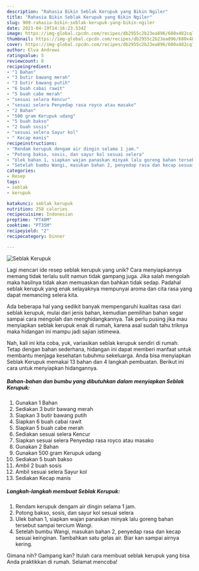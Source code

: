 ```yaml
---
description: "Rahasia Bikin Seblak Kerupuk yang Bikin Ngiler"
title: "Rahasia Bikin Seblak Kerupuk yang Bikin Ngiler"
slug: 909-rahasia-bikin-seblak-kerupuk-yang-bikin-ngiler
date: 2021-04-19T14:16:23.534Z
image: https://img-global.cpcdn.com/recipes/db2955c2b23ea896/680x482cq70/seblak-kerupuk-foto-resep-utama.jpg
thumbnail: https://img-global.cpcdn.com/recipes/db2955c2b23ea896/680x482cq70/seblak-kerupuk-foto-resep-utama.jpg
cover: https://img-global.cpcdn.com/recipes/db2955c2b23ea896/680x482cq70/seblak-kerupuk-foto-resep-utama.jpg
author: Elva Andrews
ratingvalue: 5
reviewcount: 8
recipeingredient:
- "1 Bahan"
- "3 butir bawang merah"
- "3 butir bawang putih"
- "6 buah cabai rawit"
- "5 buah cabe merah"
- "sesuai selera Kencur"
- "sesuai selera Penyedap rasa royco atau masako"
- "2 Bahan"
- "500 gram Kerupuk udang"
- "5 buah bakso"
- "2 buah sosis"
- "sesuai selera Sayur kol"
- " Kecap manis"
recipeinstructions:
- "Rendam kerupuk dengam air dingin selama 1 jam."
- "Potong bakso, sosis, dan sayur kol sesuai selera"
- "Ulek bahan 1, siapkan wajan panaskan minyak lalu goreng bahan tersebut sampai tercium Wangi."
- "Setelah bumbu Wangi, masukan bahan 2, penyedap rasa dan kecap sesuai keinginan. Tambahkan satu gelas air. Biar kan sampai airnya kering."
categories:
- Resep
tags:
- seblak
- kerupuk

katakunci: seblak kerupuk 
nutrition: 258 calories
recipecuisine: Indonesian
preptime: "PT40M"
cooktime: "PT35M"
recipeyield: "2"
recipecategory: Dinner

---
```



![Seblak Kerupuk](https://img-global.cpcdn.com/recipes/db2955c2b23ea896/680x482cq70/seblak-kerupuk-foto-resep-utama.jpg)

Lagi mencari ide resep seblak kerupuk yang unik? Cara menyiapkannya memang tidak terlalu sulit namun tidak gampang juga. Jika salah mengolah maka hasilnya tidak akan memuaskan dan bahkan tidak sedap. Padahal seblak kerupuk yang enak selayaknya mempunyai aroma dan cita rasa yang dapat memancing selera kita.



Ada beberapa hal yang sedikit banyak mempengaruhi kualitas rasa dari seblak kerupuk, mulai dari jenis bahan, kemudian pemilihan bahan segar sampai cara mengolah dan menghidangkannya. Tak perlu pusing jika mau menyiapkan seblak kerupuk enak di rumah, karena asal sudah tahu triknya maka hidangan ini mampu jadi sajian istimewa.


Nah, kali ini kita coba, yuk, variasikan seblak kerupuk sendiri di rumah. Tetap dengan bahan sederhana, hidangan ini dapat memberi manfaat untuk membantu menjaga kesehatan tubuhmu sekeluarga. Anda bisa menyiapkan Seblak Kerupuk memakai 13 bahan dan 4 langkah pembuatan. Berikut ini cara untuk menyiapkan hidangannya.

<!--inarticleads1-->

##### Bahan-bahan dan bumbu yang dibutuhkan dalam menyiapkan Seblak Kerupuk:

1. Gunakan 1 Bahan
1. Sediakan 3 butir bawang merah
1. Siapkan 3 butir bawang putih
1. Siapkan 6 buah cabai rawit
1. Siapkan 5 buah cabe merah
1. Sediakan sesuai selera Kencur
1. Siapkan sesuai selera Penyedap rasa royco atau masako
1. Gunakan 2 Bahan
1. Gunakan 500 gram Kerupuk udang
1. Sediakan 5 buah bakso
1. Ambil 2 buah sosis
1. Ambil sesuai selera Sayur kol
1. Sediakan  Kecap manis




<!--inarticleads2-->

##### Langkah-langkah membuat Seblak Kerupuk:

1. Rendam kerupuk dengam air dingin selama 1 jam.
1. Potong bakso, sosis, dan sayur kol sesuai selera
1. Ulek bahan 1, siapkan wajan panaskan minyak lalu goreng bahan tersebut sampai tercium Wangi.
1. Setelah bumbu Wangi, masukan bahan 2, penyedap rasa dan kecap sesuai keinginan. Tambahkan satu gelas air. Biar kan sampai airnya kering.




Gimana nih? Gampang kan? Itulah cara membuat seblak kerupuk yang bisa Anda praktikkan di rumah. Selamat mencoba!
